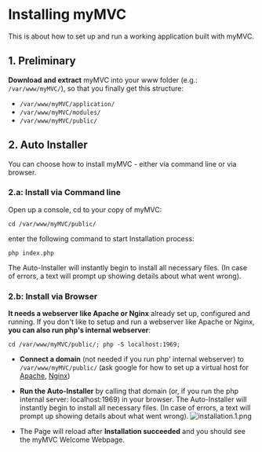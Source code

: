# Installing myMVC

This is about how to set up and run a working application built with myMVC. 

## 1. Preliminary
**Download and extract** myMVC into your www folder (e.g.: `/var/www/myMVC/`), so that you finally get this structure:

- `/var/www/myMVC/application/`
- `/var/www/myMVC/modules/`
- `/var/www/myMVC/public/`
	
## 2. Auto Installer
You can choose how to install myMVC - either via command line or via browser.

### 2.a: Install via Command line
Open up a console, cd to your copy of myMVC: 

	cd /var/www/myMVC/public/
	
enter the following command to start Installation process:
	
	php index.php

The Auto-Installer will instantly begin to install all necessary files. (In case of errors, a text will prompt up showing details about what went wrong). 
	
### 2.b: Install via Browser

**It needs a webserver like Apache or Nginx** already set up, configured and running. 
If you don't like to setup and run a webserver like Apache or Nginx, **you can also run php's internal webserver**: 

	cd /var/www/myMVC/public/; php -S localhost:1969;

-	**Connect a domain** (not needed if you run php' internal webserver) to `/var/www/myMVC/public/` (ask google for how to set up a virtual host for [Apache](https://www.google.com/#q=apache+setup+virtual+host), [Nginx](https://www.google.com/#q=nginx+setup+virtual+host))

-	**Run the Auto-Installer** by calling that domain (or, if you run the php internal server: localhost:1969) in your browser. The Auto-Installer will instantly begin to install all necessary files. 
(In case of errors, a text will prompt up showing details about what went wrong). 
![installation.1.png](/myMVC/images/installation.1.png)
-	The Page will reload after **Installation succeeded** and you should see the myMVC Welcome Webpage.
